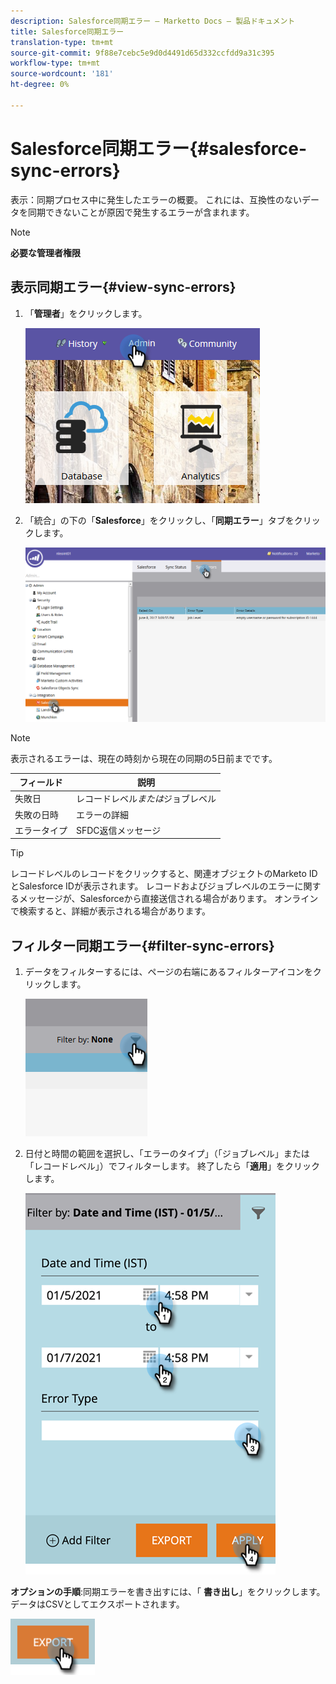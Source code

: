 ```yaml
---
description: Salesforce同期エラー — Marketto Docs — 製品ドキュメント
title: Salesforce同期エラー
translation-type: tm+mt
source-git-commit: 9f88e7cebc5e9d0d4491d65d332ccfdd9a31c395
workflow-type: tm+mt
source-wordcount: '181'
ht-degree: 0%

---
```



# Salesforce同期エラー{#salesforce-sync-errors}

表示：同期プロセス中に発生したエラーの概要。 これには、互換性のないデータを同期できないことが原因で発生するエラーが含まれます。

>[!NOTE]
>
>**必要な管理者権限**

## 表示同期エラー{#view-sync-errors}

1. 「**管理者**」をクリックします。

   ![](assets/salesforce-sync-errors-1.png)

1. 「統合」の下の「**Salesforce**」をクリックし、「**同期エラー**」タブをクリックします。

   ![](assets/salesforce-sync-errors-2.png)

>[!NOTE]
>
>表示されるエラーは、現在の時刻から現在の同期の5日前までです。

| フィールド | 説明 |
|---|---|
| 失敗日 | レコードレベル&#x200B;_または_&#x200B;ジョブレベル |
| 失敗の日時 | エラーの詳細 |
| エラータイプ | SFDC返信メッセージ |

>[!TIP]
>
>レコードレベルのレコードをクリックすると、関連オブジェクトのMarketo IDとSalesforce IDが表示されます。 レコードおよびジョブレベルのエラーに関するメッセージが、Salesforceから直接送信される場合があります。 オンラインで検索すると、詳細が表示される場合があります。

## フィルター同期エラー{#filter-sync-errors}

1. データをフィルターするには、ページの右端にあるフィルターアイコンをクリックします。

   ![](assets/salesforce-sync-errors-3.png)

1. 日付と時間の範囲を選択し、「エラーのタイプ」（「ジョブレベル」または「レコードレベル」）でフィルターします。 終了したら「**適用**」をクリックします。

   ![](assets/salesforce-sync-errors-4.png)

**オプションの手順**:同期エラーを書き出すには、「 **書き出し**」をクリックします。データはCSVとしてエクスポートされます。

![](assets/salesforce-sync-errors-5.png)

